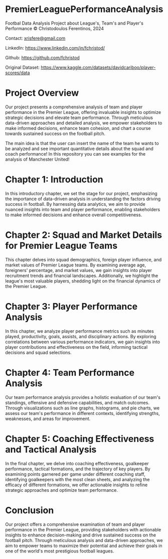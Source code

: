 # PremierLeaguePerformanceAnalysis
Footbal Data Analysis Project about League's, Team's and Player's Performance
© Christodoulos Ferentinos, 2024

Contact: xrisfere@gmail.com

LinkedIn: https://www.linkedin.com/in/fchristod/

Github: https://github.com/fchristod

Original Dataset: https://www.kaggle.com/datasets/davidcariboo/player-scores/data

# Project Overview

Our project presents a comprehensive analysis of team and player performance in the Premier League, offering invaluable insights to optimize strategic decisions and elevate team performance. Through meticulous data-driven approaches and detailed analysis, we empower stakeholders to make informed decisions, enhance team cohesion, and chart a course towards sustained success on the football pitch. 

The main idea is that the user can insert the name of the team he wants to be analyzed and see important quantitative details about the squad and coach performance! In this repository you can see examples for the analysis of Manchester United!

# Chapter 1: Introduction

In this introductory chapter, we set the stage for our project, emphasizing the importance of data-driven analysis in understanding the factors driving success in football. By harnessing data analytics, we aim to provide nuanced insights into team and player performance, enabling stakeholders to make informed decisions and enhance overall competitiveness.

# Chapter 2: Squad and Market Details for Premier League Teams

This chapter delves into squad demographics, foreign player influence, and market values of Premier League teams. By examining average age, foreigners' percentage, and market values, we gain insights into player recruitment trends and financial landscapes. Additionally, we highlight the league's most valuable players, shedding light on the financial dynamics of the Premier League.

# Chapter 3: Player Performance Analysis

In this chapter, we analyze player performance metrics such as minutes played, productivity, goals, assists, and disciplinary actions. By exploring correlations between various performance indicators, we gain insights into player contributions and effectiveness on the field, informing tactical decisions and squad selections.

# Chapter 4: Team Performance Analysis

Our team performance analysis provides a holistic evaluation of our team's standings, offensive and defensive capabilities, and match outcomes. Through visualizations such as line graphs, histograms, and pie charts, we assess our team's performance in different contexts, identifying strengths, weaknesses, and areas for improvement.

# Chapter 5: Coaching Effectiveness and Tactical Analysis

In the final chapter, we delve into coaching effectiveness, goalkeeper performance, tactical formations, and the trajectory of key players. By examining points garnered per game under different coaching staff, identifying goalkeepers with the most clean sheets, and analyzing the efficacy of different formations, we offer actionable insights to refine strategic approaches and optimize team performance.

# Conclusion

Our project offers a comprehensive examination of team and player performance in the Premier League, providing stakeholders with actionable insights to enhance decision-making and drive sustained success on the football pitch. Through meticulous analysis and data-driven approaches, we aim to empower teams to maximize their potential and achieve their goals in one of the world's most prestigious football leagues.
